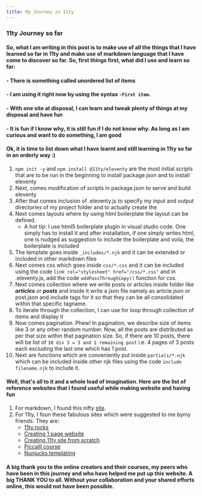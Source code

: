 ```yaml
---
title: My Journey in 11ty
---
```


### 11ty Journey so far
#### So, what I am writing in this post is to make use of all the things that I have learned so far in 11ty and make use of markdown language that I have come to discover so far. So, first things first, what did I use and learn so far:

#### - There is something called unordered list of items
#### - I am using it right now by using the syntax `-First item`.
#### - With one site at disposal, I can learn and tweak plenty of things at my disposal and have fun
#### - It is fun if I know why, it is still fun if I do not know why. As long as I am curious and want to do something, I am good
  
  #### Ok, it is time to list down what I have learnt and still learning in 11ty so far in an orderly way :)
  1. `npm init -y` and `npm install @11ty/eleventy` are the most initial scripts that are to be run in the beginning to install package.json and to install eleventy
  2. Next, comes modification of scripts in package.json to serve and build eleventy
  3. After that comes inclusion of .eleventy.js to specify my input and output directories of my project folder and to actually create the  
  4. Next comes layouts where by using html boilerplate the layout can be defined.
        - A hot tip: I use html5 boilerplate plugin in visual studio code. One simply has to install it and after installation, if one simply writes html, one is nudged as suggestion to include the boilerplate and voila, the boilerplate is included
  5. The template goes inside `_includes/*.njk` and it can be extended or included in other markdown files
  6. Next comes css which goes inside `css/*.css` and it can be included using the code `link rel="stylesheet" href="/css/*.css"` and in .eleventy.js, add the code `addPassThroughCopy()` function for css.
  7. Next comes collection where we write posts or articles inside folder like ***articles*** or ***posts*** and inside it write a json file namely as article.json or post.json and include tags for it so that they can be all consolidated within that specific tagname.
  8. To iterate through the collection, I can use for loop through collection of items and display it
  9. Now comes pagination. Phew! In pagination, we describe size of items like 3 or any other random number. Now, all the posts are distributed as per that size within that pagination size. So, if there are 10 posts, there will be list of `10 div 3 = 3 and 1 remaining post` i.e. 4 pages of 3 posts each excluding the last one which has 1 post.
  10. Next are functions which are conveniently put inside `partials/*.njk` which can be included inside other njk files using the code `include filename.njk` to include it.

#### Well, that's all to it and a whole load of imagination. Here are the list of reference websites that I found useful while making website and having fun
1. For markdown, I found this nifty [site](https://www.markdownguide.org/cheat-sheet/).
2. For 11ty, I foun these fabulous sites which were suggested to me bymy friends. They are:
   - [11ty.rocks](https://11ty.rocks/)
   - [Creating 1 page website](https://11ty.rocks/posts/eleventy-templating-static-code-demos/)
   - [Creating 11ty site from scratch](https://11ty.rocks/posts/create-your-first-basic-11ty-website/)
   - [Piccalil course](https://piccalil.li/course/learn-eleventy-from-scratch/)
   - [Nunjucks templating](https://mozilla.github.io/nunjucks/templating.html)
  

#### A big thank you to the online creators and their courses, my peers who have been in this journey and who have helped me put up this website. A big **THANK YOU** to all. Without your collaboration and your shared efforts online, this would not have been possible.
